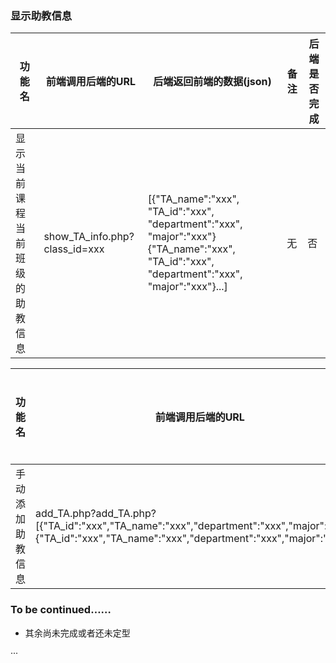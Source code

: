 ### 显示助教信息


|功能名      |前端调用后端的URL                             | 后端返回前端的数据(json)                   |备注          |后端是否完成    |
|-----------------|-------------------------------------------|--------------------------------------------|---------------|----------|
|显示当前课程当前班级的助教信息|show_TA_info.php?class_id=xxx      | [{"TA_name":"xxx", "TA_id":"xxx", "department":"xxx", "major":"xxx"}{"TA_name":"xxx", "TA_id":"xxx", "department":"xxx", "major":"xxx"}...]|无|否



|功能名      |前端调用后端的URL                             | 后端返回前端的数据(json)                   |备注          |后端是否完成    |
|-----------------|-------------------------------------------|--------------------------------------------|---------------|----------|
|手动添加助教信息|add_TA.php?add_TA.php?[{"TA_id":"xxx","TA_name":"xxx","department":"xxx","major":"xxx"}{"TA_id":"xxx","TA_name":"xxx","department":"xxx","major":"xxx"}...] | 插入成功：{"success":1,error_message:"null"};插入失败：{"success":0,"error_messgae":xxx}|在网上查了下submit多行数据的用法，该功能后端php处理样例为/teacher/achao/php/add_TA.php|否

### To be continued……
- 其余尚未完成或者还未定型

···

